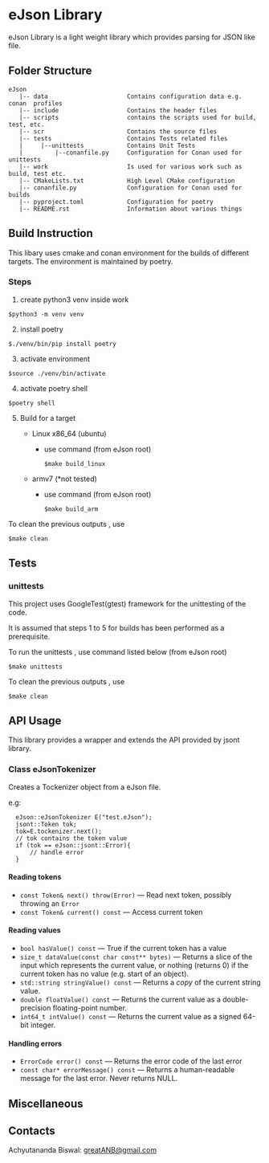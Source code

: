 # eJson Library



eJson Library is a light weight library which provides parsing for JSON 
like file.

## Folder Structure


```
eJson
   |-- data                      Contains configuration data e.g. conan  profiles
   |-- include                   Contains the header files
   |-- scripts                   contains the scripts used for build, test, etc.
   |-- scr                       Contains the source files
   |-- tests                     Contains Tests related files
   |     |--unittests            Contains Unit Tests
   |         |--conanfile.py     Configuration for Conan used for unittests
   |-- work                      Is used for various work such as build, test etc.
   |-- CMakeLists.txt            High Level CMake configuration
   |-- conanfile.py              Configuration for Conan used for builds
   |-- pyproject.toml            Configuration for poetry 
   |-- README.rst                Information about various things
```

## Build Instruction


This libary uses cmake and conan environment for the builds of different
targets. The environment is maintained by poetry.

### Steps

1. create python3 venv inside work

``` $python3 -m venv venv ```

2. install poetry

``` $./venv/bin/pip install poetry ```

3. activate environment

``` $source ./venv/bin/activate ```

4. activate poetry shell

``` $poetry shell ```

5. Build for a target
   - Linux x86_64 (ubuntu)
      - use command (from eJson root)

        ``` $make build_linux ```

   - armv7 (*not tested)
      - use command (from eJson root)

         ``` $make build_arm ```

To clean the previous outputs , use 

   ``` $make clean ```

## Tests
### unittests


This project uses GoogleTest(gtest) framework for the unittesting of the code.

It is assumed that steps 1 to 5 for builds has been performed as a prerequisite.

To run the unittests , use command listed below (from eJson root)

``` $make unittests ```

To clean the previous outputs , use 

``` $make clean ```

## API Usage

This library provides a wrapper and extends the API provided by jsont library.

### Class eJsonTokenizer

Creates a Tockenizer object from a eJson file.

e.g:

```
  eJson::eJsonTokenizer E("test.eJson");
  jsont::Token tok;
  tok=E.tockenizer.next();
  // tok contains the token value
  if (tok == eJson::jsont::Error){
      // handle error
  }

```

#### Reading tokens

- `const Token& next() throw(Error)` — Read next token, possibly throwing an `Error`
- `const Token& current() const` — Access current token

#### Reading values

- `bool hasValue() const` — True if the current token has a value
- `size_t dataValue(const char const** bytes)` — Returns a slice of the input which represents the current value, or nothing (returns 0) if the current token has no value (e.g. start of an object).
- `std::string stringValue() const` — Returns a *copy* of the current string value.
- `double floatValue() const` — Returns the current value as a double-precision floating-point number.
- `int64_t intValue() const` — Returns the current value as a signed 64-bit integer.

#### Handling errors

- `ErrorCode error() const` — Returns the error code of the last error
- `const char* errorMessage() const` — Returns a human-readable message for the last error. Never returns NULL.



## Miscellaneous



## Contacts

Achyutananda Biswal: greatANB@gmail.com
